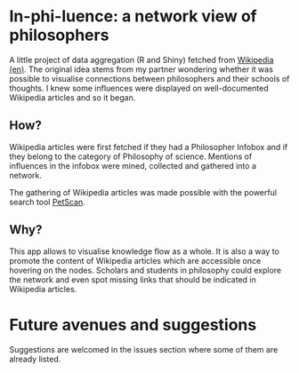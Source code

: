 # In-phi-luence: a network view of philosophers

A little project of data aggregation (R and Shiny) fetched from [Wikipedia (en)](https://en.wikipedia.org). The original idea stems from my partner wondering whether it was possible to visualise connections between philosophers and their schools of thoughts. I knew some influences were displayed on well-documented Wikipedia articles and so it began.

## How?

Wikipedia articles were first fetched if they had a Philosopher Infobox and if they belong to the category of Philosophy of science.
Mentions of influences in the infobox were mined, collected and gathered into a network.

The gathering of Wikipedia articles was made possible with the powerful search tool [PetScan](https://petscan.wmflabs.org).

## Why?


This app allows to visualise knowledge flow as a whole. It is also a way to promote the content of Wikipedia articles which are accessible once hovering on the nodes.
Scholars and students in philosophy could explore the network and even spot missing links that should be indicated in Wikipedia articles.

# Future avenues and suggestions

Suggestions are welcomed in the issues section where some of them are already listed.
